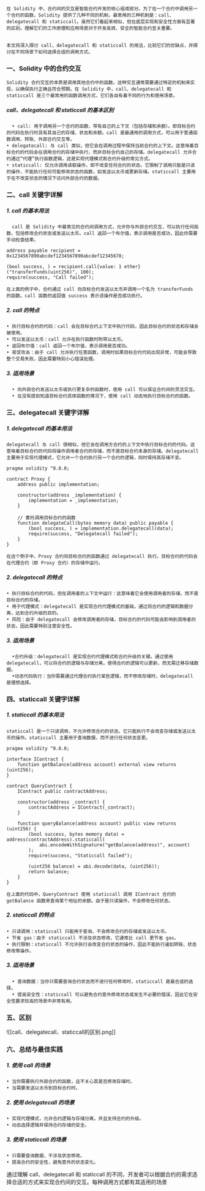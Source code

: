 
	在 Solidity 中，合约间的交互是智能合约开发的核心组成部分。为了在一个合约中调用另一个合约的函数，Solidity 提供了几种不同的机制，最常用的三种机制是：call、delegatecall 和 staticcall。虽然它们看起来相似，但在底层实现和安全性方面有显著的区别。理解它们的工作原理和应用场景对于开发高效、安全的智能合约至关重要。

  
	本文将深入探讨 call、delegatecall 和 staticcall 的用法，比较它们的优缺点，并探讨在不同场景下如何选择合适的调用方式。

### **一、Solidity 中的合约交互**

	Solidity 合约交互的本质是调用其他合约中的函数。这种交互通常需要通过特定的机制来实现，以确保执行正确且符合预期。在 Solidity 中，call、delegatecall 和 staticcall 是三个最常用的函数调用方式，它们各自有着不同的行为和使用场景。
##### **call、delegatecall 和 staticcall 的基本区别**

	  • call: 用于调用另一个合约的函数，带有自己的上下文（包括存储和余额）。即目标合约的代码在执行时具有其自己的存储、状态和余额。call 是最通用的调用方式，可以用于普通函数调用、转账、外部合约交互等。
	• delegatecall: 与 call 类似，但它会在调用过程中保持当前合约的上下文。这意味着目标合约的代码会在调用合约的存储中执行，而非目标合约自己的存储。delegatecall 允许合约通过“代理”执行函数逻辑，这是实现代理模式和合约升级的常见方式。
	• staticcall: 仅允许调用读取操作，即不改变任何合约的状态。它限制了调用只能是只读的操作，不能执行任何可能修改状态的函数，如发送以太币或更新存储。staticcall 主要用于在不改变状态的情况下访问外部合约的数据。

### **二、call 关键字详解**

  ##### **1. call 的基本用法**

	  call 是 Solidity 中最常见的合约间调用方式，允许你与外部合约交互，可以执行任何函数，包括修改合约状态或发送以太币。call 返回一个布尔值，表示调用是否成功，因此你需要手动检查结果。

```
address payable recipient = 0x1234567890abcdef1234567890abcdef12345678;

(bool success, ) = recipient.call{value: 1 ether}("transferFunds(uint256)", 100);
require(success, "Call failed");
```

	在上面的例子中，合约通过 call 向目标合约发送以太币并调用一个名为 transferFunds 的函数。call 函数的返回值 success 表示该操作是否成功执行。

##### **2. call 的特点**

	• 执行目标合约的代码：call 会在目标合约上下文中执行代码，因此目标合约的状态和存储会被使用。
	• 可以发送以太币：call 允许在执行函数时附带以太币。
	• 返回布尔值：call 返回一个布尔值，表示调用是否成功。
	• 易受攻击：由于 call 允许执行任意函数，调用时如果目标合约代码出现异常，可能会导致整个交易失败，因此需要特别小心错误处理。

##### **3. 适用场景**

	  • 向外部合约发送以太币或执行更复杂的函数时，使用 call 可以保证合约间的灵活交互。
	  • 在没有提前知道目标合约具体函数的情况下，使用 call 动态地执行目标合约的函数。

### **三、delegatecall 关键字详解**

  ##### **1. delegatecall 的基本用法**

	delegatecall 与 call 很相似，但它会在调用方合约的上下文中执行目标合约的代码。这意味着目标合约的代码将操作调用者合约的存储，而不是目标合约本身的存储。delegatecall 主要用于实现代理模式，它允许一个合约执行另一个合约的逻辑，同时保持其存储不变。

```
pragma solidity ^0.8.0;

contract Proxy {
    address public implementation;

    constructor(address _implementation) {
        implementation = _implementation;
    }

    // 委托调用目标合约的函数
    function delegateCall(bytes memory data) public payable {
        (bool success, ) = implementation.delegatecall(data);
        require(success, "Delegatecall failed");
    }
}

```

	在这个例子中，Proxy 合约将目标合约的函数通过 delegatecall 执行。目标合约的代码会在代理合约（即 Proxy 合约）的存储中运行。

##### **2. delegatecall 的特点**
	
	• 执行目标合约的代码，但在调用者的上下文中运行：这意味着它会使用调用者的存储，而不是目标合约的存储。
	• 用于代理模式：delegatecall 是实现合约代理模式的基础，通过将合约的逻辑和数据分离，达到合约升级的目的。
	• 风险：由于 delegatecall 会修改调用者的存储，目标合约的代码可能会影响到调用者的状态，因此需要特别注意安全性。

##### **3. 适用场景**

	  •合约升级：delegatecall 是实现合约代理模式和合约升级的关键。通过使用 delegatecall，可以将合约的逻辑与存储分离，使得合约的逻辑可以更新，而无需迁移存储数据。
	  •动态代码执行：当你需要通过代理合约执行某些逻辑，而不修改存储时，delegatecall 是理想选择。

### **四、staticcall 关键字详解**
##### **1. staticcall 的基本用法**

	staticcall 是一个只读调用，不允许修改合约的状态。它只能执行不会改变存储或发送以太币的操作。staticcall 主要用于查询数据，而不进行任何状态变更。

```
pragma solidity ^0.8.0;

interface IContract {
    function getBalance(address account) external view returns (uint256);
}

contract QueryContract {
    IContract public contractAddress;

    constructor(address _contract) {
        contractAddress = IContract(_contract);
    }

    function queryBalance(address account) public view returns (uint256) {
        (bool success, bytes memory data) = address(contractAddress).staticcall(
            abi.encodeWithSignature("getBalance(address)", account)
        );
        require(success, "Staticcall failed");

        (uint256 balance) = abi.decode(data, (uint256));
        return balance;
    }
}
```

	在上面的代码中，QueryContract 使用 staticcall 调用 IContract 合约的 getBalance 函数来查询某个地址的余额。由于是只读操作，不会修改任何状态。
##### **2. staticcall 的特点**

	• 只读调用：staticcall 只能用于查询，不会修改合约的存储或发送以太币。
	• 节省 gas：由于 staticcall 不涉及状态修改，它通常比 call 更节省 gas。
	• 执行限制：staticcall 不允许执行会改变合约状态的操作，因此不能执行诸如转账、状态修改等操作。
##### **3. 适用场景**
	  • 查询数据：当你只需要查询合约状态而不进行任何修改时，staticcall 是最合适的选择。
	  • 提高安全性：staticcall 可以避免合约意外修改状态或发生不必要的错误，因此它在安全性要求较高的场景中非常有用。


### 五、区别

![[call、delegatecall、staticcall的区别.png]]

### **六、总结与最佳实践**

##### **1. 使用 call 的场景** 

	• 当你需要执行外部合约的函数，且不关心其是否修改存储时。
	• 当需要发送以太币到目标合约时。
##### **2. 使用 delegatecall 的场景**

	• 实现代理模式，允许合约逻辑与存储分离，并且支持合约的升级。
	• 动态选择逻辑并保持合约存储的安全。

##### **3. 使用 staticcall 的场景**

	• 只需要查询数据，不涉及状态修改。
	• 提高合约的安全性，避免意外的状态变化。

   通过理解 call、delegatecall 和 staticcall 的不同，开发者可以根据合约的需求选择合适的方式来实现合约间的交互。每种调用方式都有其适用的场景